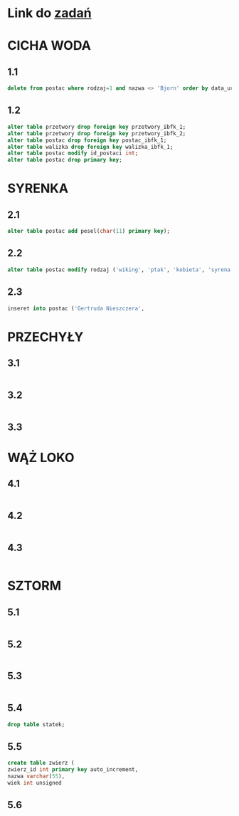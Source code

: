 # Link do [zadań](https://github.com/kropiak/bazy_inf/blob/main/lab_05/lab_05.pdf)
# CICHA WODA
## 1.1 

``` SQL
delete from postac where rodzaj=1 and nazwa <> 'Bjorn' order by data_urodzenia asc limit 2;
```

## 1.2
``` SQL
alter table przetwory drop foreign key przetwory_ibfk_1;
alter table przetwory drop foreign key przetwory_ibfk_2;
alter table postac drop foreign key postac_ibfk_1;
alter table walizka drop foreign key walizka_ibfk_1;
alter table postac modify id_postaci int;
alter table postac drop primary key;
```
# SYRENKA

## 2.1
``` SQL
alter table postac add pesel(char(11) primary key);
```
## 2.2
``` SQL
alter table postac modify rodzaj ('wiking', 'ptak', 'kobieta', 'syrena');
```
## 2.3
```SQL
inseret into postac ('Gertruda Nieszczera',
```

# PRZECHYŁY
## 3.1
``` SQL
```

## 3.2
```SQL
```
## 3.3

# WĄŻ LOKO
## 4.1
``` SQL
```
## 4.2
```SQL
```
## 4.3 
```SQL
```
# SZTORM
## 5.1
``` SQL
```
## 5.2
``` SQL
```
## 5.3
``` SQL
```
## 5.4
``` SQL
drop table statek;
```
## 5.5
``` SQL
create table zwierz (
zwierz_id int primary key auto_increment,
nazwa varchar(55),
wiek int unsigned
```
## 5.6
``` SQL
```
